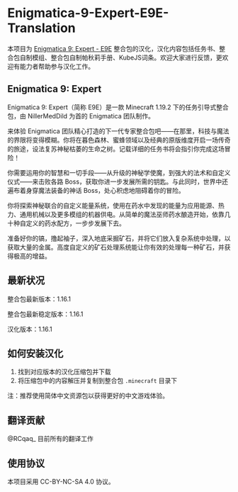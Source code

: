 # Enigmatica-9-Expert-E9E-Translation

本项目为 [Enigmatica 9: Expert - E9E](https://www.curseforge.com/minecraft/modpacks/enigmatica9expert) 整合包的汉化，汉化内容包括任务书、整合包自制模组、整合包自制帕秋莉手册、KubeJS词条。欢迎大家进行反馈，更欢迎有能力者帮助参与汉化工作。

## Enigmatica 9: Expert

Enigmatica 9: Expert（简称 E9E）是一款 Minecraft 1.19.2 下的任务引导式整合包，由 NillerMedDild 为首的 Enigmatica 团队制作。

来体验 Enigmatica 团队精心打造的下一代专家整合包吧——在那里，科技与魔法的界限将变得模糊。你将在暮色森林、蜜蜂领域以及经典的原版维度开启一场传奇的旅途，设法复苏神秘枯萎的生命之树。记载详细的任务书将会指引你完成这场冒险！

你需要运用你的智慧和一切手段——从升级的神秘学使魔，到强大的法术和自定义仪式——来击败各路 Boss，获取你进一步发展所需的钥匙。与此同时，世界中还遍布着身穿魔法装备的神话 Boss，处心积虑地阻碍着你的冒险。

你将探索神秘联合的自定义能量系统，使用在药水中发现的能量为应用能源、热力、通用机械以及更多模组的机器供电。从简单的魔法巫师药水酿造开始，依靠几十种自定义的药水配方，一步步发展下去。

准备好你的镐，撸起袖子，深入地底采掘矿石，并将它们放入复杂系统中处理，以获取大量的金属。高度自定义的矿石处理系统能让你有效的处理每一种矿石，并获得极高的增益。

## 最新状况

整合包最新版本：1.16.1

整合包最新稳定版本：1.16.1

汉化版本：1.16.1

## 如何安装汉化

1. 找到对应版本的汉化压缩包并下载
2. 将压缩包中的内容解压并复制到整合包 `.minecraft` 目录下

注：推荐使用简体中文资源包以获得更好的中文游戏体验。

## 翻译贡献

@RCqaq_ 目前所有的翻译工作

## 使用协议

本项目采用 CC-BY-NC-SA 4.0 协议。
